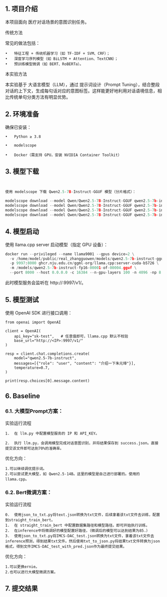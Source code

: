 
## 1. 项目介绍

本项目面向 医疗对话场景的意图识别任务。

传统方法

常见的做法包括：

	•	特征工程 + 传统机器学习（如 TF-IDF + SVM、CRF）；
	•	深度学习序列模型（如 BiLSTM + Attention、TextCNN）；
	•	预训练模型微调（如 BERT、RoBERTa）。

本实验方法

本实验基于 大语言模型（LLM），通过 提示词设计（Prompt Tuning），结合整段对话的上下文，生成每句话对应的意图标签。这样能更好地利用对话语境信息，相比传统单句分类方法有明显优势。



## 2. 环境准备

确保已安装：

	•	Python ≥ 3.8

	•	modelscope

	•	Docker（需支持 GPU，安装 NVIDIA Container Toolkit）



## 3. 模型下载
```python


使用 modelscope 下载 Qwen2.5-7B-Instruct-GGUF 模型（分片格式）：

modelscope download --model Qwen/Qwen2.5-7B-Instruct-GGUF qwen2.5-7b-instruct-fp16-00001-of-00004.gguf --local_dir /home/model/public/real_zhangguowen/models/qwen2.5-7b-instruct-gguf
modelscope download --model Qwen/Qwen2.5-7B-Instruct-GGUF qwen2.5-7b-instruct-fp16-00002-of-00004.gguf --local_dir /home/model/public/real_zhangguowen/models/qwen2.5-7b-instruct-gguf
modelscope download --model Qwen/Qwen2.5-7B-Instruct-GGUF qwen2.5-7b-instruct-fp16-00003-of-00004.gguf --local_dir /home/model/public/real_zhangguowen/models/qwen2.5-7b-instruct-gguf
modelscope download --model Qwen/Qwen2.5-7B-Instruct-GGUF qwen2.5-7b-instruct-fp16-00004-of-00004.gguf --local_dir /home/model/public/real_zhangguowen/models/qwen2.5-7b-instruct-gguf
```



## 4. 模型启动

使用 llama.cpp server 启动模型（指定 GPU 设备）：
```python
docker run --privileged --name llama9001 --gpus device=2 \
  -v /home/model/public/real_zhangguowen/models/qwen2.5-7b-instruct-gguf/:/models \
  -p 9997:8000 ghcr.nju.edu.cn/ggml-org/llama.cpp:server-cuda-b5726 \
  -m /models/qwen2.5-7b-instruct-fp16-00001-of-00004.gguf \
  --port 8000 --host 0.0.0.0 -c 16384 --n-gpu-layers 100 -n 4096 -np 8
```
此时模型服务会监听在 http://<IP>:9997/v1/。



## 5. 模型测试

使用 OpenAI SDK 进行接口调用：
```
from openai import OpenAI

client = OpenAI(
    api_key="sk-test",   # 任意值即可，llama.cpp 默认不校验
    base_url="http://<IP>:9997/v1/"
)

resp = client.chat.completions.create(
    model="qwen2.5-7b-instruct",
    messages=[{"role": "user", "content": "介绍一下朱元璋"}],
    temperature=0.7,
)

print(resp.choices[0].message.content)

```


## 6. Baseline

### 6.1. 大模型Prompt方案：

实验运行流程

	1.	在 llm.py 中配置模型服务的 IP 和 API_KEY。

	2.	执行 llm.py，会调用模型完成对话意图识别，并将结果保存到 success.json。直接提交该文件即可达到70%的准确率。

优化方向：

    1.可以继续调优提示词。
    2.可以尝试更大模型，如 Qwen2.5-14B。这里的模型是自己进行部署的。使用的llama.cpp。


### 6.2. Bert微调方案：

实验运行流程

    0.  使用json_to_txt.py将text.json转换为txt文件，后续拿着该txt文件去训练，配置到straight_train_bert。
    1.	在 straight_train_bert 中配置数据集路径和模型路径。即可开始执行训练。
    2.	在inference中将微调好的模型配置好路径，（微调后的模型可以达到结果为85.）
    3.  使用json_to_txt.py将IMCS-DAC_test.json转换为txt文件，拿着该txt文件去inference预测，得到结果txt文件。然后使用txt_to_json.py将结果txt文件转换为json格式，得到文件IMCS-DAC_test_with_pred.json作为最终提交结果。
优化方向：

    1.可以更换ernie。
    2.也可以进行大模型微调方案。

## 7. 提交结果
